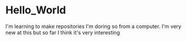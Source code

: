# Hello_World
I'm learning to make repositories
I'm doring so from a computer.
I'm very new at this but so far I think it's very interesting
